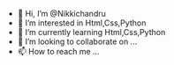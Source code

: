 - 👋 Hi, I’m @Nikkichandru
- 👀 I’m interested in  Html,Css,Python
- 🌱 I’m currently learning Html,Css,Python
- 💞️ I’m looking to collaborate on ...
- 📫 How to reach me ...

<!---
Nikkichandru/Nikkichandru is a ✨ special ✨ repository because its `README.md` (this file) appears on your GitHub profile.
You can click the Preview link to take a look at your changes.
--->
